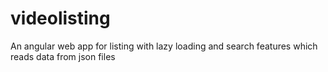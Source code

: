 # videolisting
An angular web app for listing with lazy loading and search features which reads data from json files
